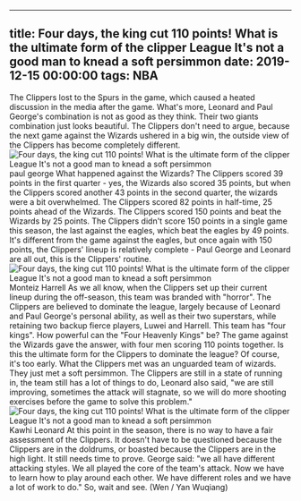 
---
title: Four days, the king cut 110 points! What is the ultimate form of the clipper League It's not a good man to knead a soft persimmon
date: 2019-12-15 00:00:00
tags:  NBA
---
The Clippers lost to the Spurs in the game, which caused a heated discussion in the media after the game. What's more, Leonard and Paul George's combination is not as good as they think. Their two giants combination just looks beautiful. The Clippers don't need to argue, because the next game against the Wizards ushered in a big win, the outside view of the Clippers has become completely different.
![Four days, the king cut 110 points! What is the ultimate form of the clipper League It's not a good man to knead a soft persimmon](b11130c3446945ba9a851d849223b950.jpg)
paul george 
What happened against the Wizards? The Clippers scored 39 points in the first quarter - yes, the Wizards also scored 35 points, but when the Clippers scored another 43 points in the second quarter, the wizards were a bit overwhelmed. The Clippers scored 82 points in half-time, 25 points ahead of the Wizards. The Clippers scored 150 points and beat the Wizards by 25 points.
The Clippers didn't score 150 points in a single game this season, the last against the eagles, which beat the eagles by 49 points. It's different from the game against the eagles, but once again with 150 points, the Clippers' lineup is relatively complete - Paul George and Leonard are all out, this is the Clippers' routine.
![Four days, the king cut 110 points! What is the ultimate form of the clipper League It's not a good man to knead a soft persimmon](35220903a4a04207b026ed7a3e0c57a7.jpg)
Monteiz Harrell
As we all know, when the Clippers set up their current lineup during the off-season, this team was branded with "horror". The Clippers are believed to dominate the league, largely because of Leonard and Paul George's personal ability, as well as their two superstars, while retaining two backup fierce players, Luwei and Harrell. This team has "four kings".
How powerful can the "Four Heavenly Kings" be? The game against the Wizards gave the answer, with four men scoring 110 points together.
Is this the ultimate form for the Clippers to dominate the league? Of course, it's too early. What the Clippers met was an unguarded team of wizards. They just met a soft persimmon. The Clippers are still in a state of running in, the team still has a lot of things to do, Leonard also said, "we are still improving, sometimes the attack will stagnate, so we will do more shooting exercises before the game to solve this problem."
![Four days, the king cut 110 points! What is the ultimate form of the clipper League It's not a good man to knead a soft persimmon](863ae6be538848bebaa988eab94fba9d.jpg)
Kawhi Leonard 
At this point in the season, there is no way to have a fair assessment of the Clippers. It doesn't have to be questioned because the Clippers are in the doldrums, or boasted because the Clippers are in the high light. It still needs time to prove. George said: "we all have different attacking styles. We all played the core of the team's attack. Now we have to learn how to play around each other. We have different roles and we have a lot of work to do."
So, wait and see.
(Wen / Yan Wuqiang)